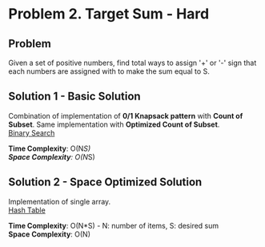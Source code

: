 # Problem 2. Target Sum - Hard

## Problem
Given a set of positive numbers, find total ways to assign '+' or '-' sign that each numbers are assigned with to make the sum equal to S.

## Solution 1 - Basic Solution
Combination of implementation of **0/1 Knapsack pattern** with **Count of Subset**. Same implementation with **Optimized Count of Subset**. <br />
[Binary Search](https://github.com/jecjung520/Algorithm/blob/main/Two%20Pointers/Pair%20with%20Target%20Sum%20-%20Easy/targetSum1.cc)

**Time Complexity**: O(N*S) <br />
**Space Complexity**: O(N*S)

## Solution 2 - Space Optimized Solution
Implementation of single array. <br />
[Hash Table](https://github.com/jecjung520/Algorithm/blob/main/Two%20Pointers/Pair%20with%20Target%20Sum%20-%20Easy/targetSum2.cc)

**Time Complexity**: O(N*S) - N: number of items, S: desired sum <br />
**Space Complexity**: O(N)